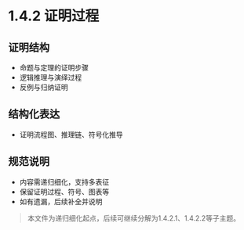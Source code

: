 # 1.4.2 证明过程

## 证明结构

- 命题与定理的证明步骤
- 逻辑推理与演绎过程
- 反例与归纳证明

## 结构化表达

- 证明流程图、推理链、符号化推导

## 规范说明

- 内容需递归细化，支持多表征
- 保留证明过程、符号、图表等
- 如有遗漏，后续补全并说明

> 本文件为递归细化起点，后续可继续分解为1.4.2.1、1.4.2.2等子主题。
